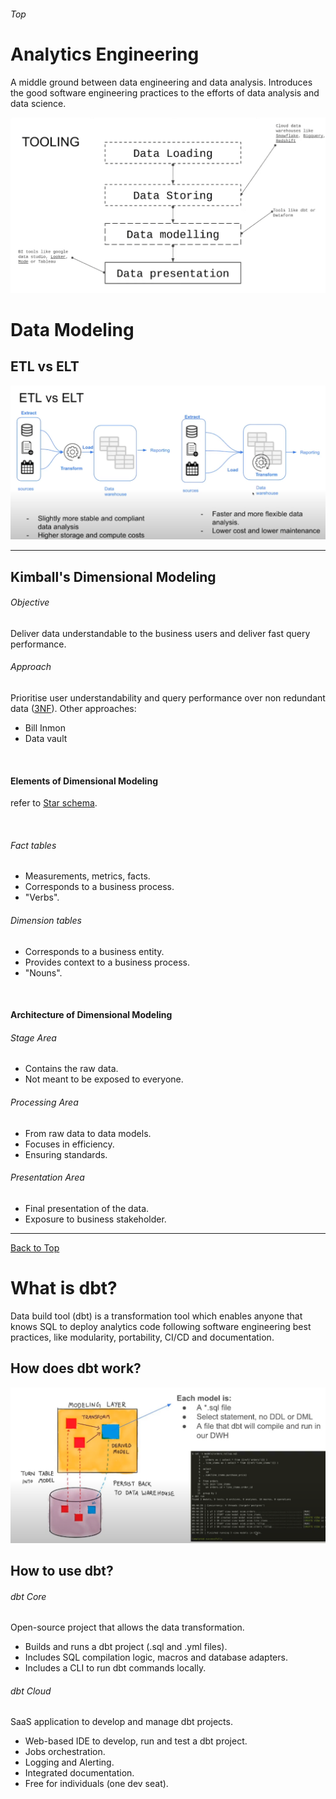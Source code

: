 ###### Top

# Analytics Engineering

A middle ground between data engineering and data analysis.
Introduces the good software engineering practices to the efforts of data analysis and data science.

![](img/tools.png)
<br/>

# Data Modeling

## ETL vs ELT

![](img/etl-elt.png)

---
## Kimball's Dimensional Modeling

###### Objective
Deliver data understandable to the business users and deliver fast query performance.

###### Approach
Prioritise user understandability and query performance over non redundant data ([3NF](https://en.wikipedia.org/wiki/Third_normal_form)).
Other approaches:
- Bill Inmon
- Data vault

<br/>

#### Elements of Dimensional Modeling
refer to [Star schema](https://en.wikipedia.org/wiki/Star_schema).

<br/>

###### Fact tables
- Measurements, metrics, facts.
- Corresponds to a business process.
- "Verbs".

###### Dimension tables
- Corresponds to a business entity.
- Provides context to a business process.
- "Nouns".

<br/>

#### Architecture of Dimensional Modeling
###### Stage Area
- Contains the raw data.
- Not meant to be exposed to everyone.

###### Processing Area
- From raw data to data models.
- Focuses in efficiency.
- Ensuring standards.

###### Presentation Area
- Final presentation of the data.
- Exposure to business stakeholder.

---
[Back to Top](#Top)
<br/>

# What is dbt?

Data build tool (dbt) is a transformation tool which enables anyone that knows SQL to deploy analytics code following software engineering best practices, like modularity, portability, CI/CD and documentation.

## How does dbt work?

![](img/how-dbt-works.png)
<br/>

## How to use dbt?

###### dbt Core
Open-source project that allows the data transformation.
- Builds and runs a dbt project (.sql and .yml files).
- Includes SQL compilation logic, macros and database adapters.
- Includes a CLI to run dbt commands locally.

###### dbt Cloud
SaaS application to develop and manage dbt projects.
- Web-based IDE to develop, run and test a dbt project.
- Jobs orchestration.
- Logging and Alerting.
- Integrated documentation.
- Free for individuals (one dev seat).





